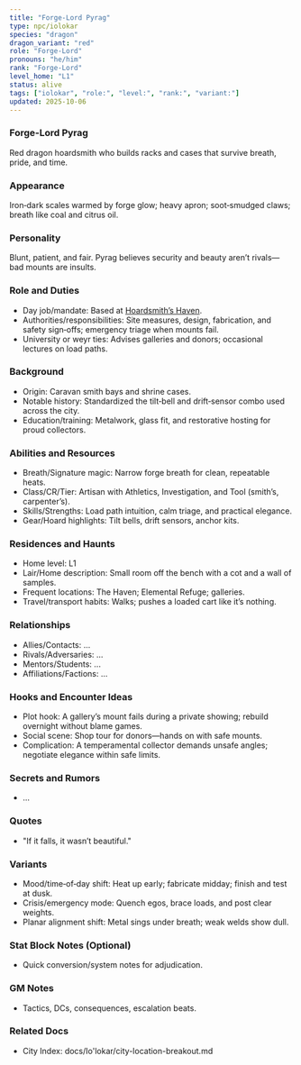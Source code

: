 ```yaml
---
title: "Forge-Lord Pyrag"
type: npc/iolokar
species: "dragon"
dragon_variant: "red"
role: "Forge-Lord"
pronouns: "he/him"
rank: "Forge-Lord"
level_home: "L1"
status: alive
tags: ["iolokar", "role:", "level:", "rank:", "variant:"]
updated: 2025-10-06
---
```

### Forge-Lord Pyrag

Red dragon hoardsmith who builds racks and cases that survive breath, pride, and time.

### Appearance

Iron‑dark scales warmed by forge glow; heavy apron; soot‑smudged claws; breath like coal and citrus oil.

### Personality

Blunt, patient, and fair. Pyrag believes security and beauty aren’t rivals—bad mounts are insults.

### Role and Duties

- Day job/mandate: Based at [Hoardsmith’s Haven](docs/Io'lokar/Locations/hoardsmiths-haven.md).
- Authorities/responsibilities: Site measures, design, fabrication, and safety sign‑offs; emergency triage when mounts fail.
- University or weyr ties: Advises galleries and donors; occasional lectures on load paths.

### Background

- Origin: Caravan smith bays and shrine cases.
- Notable history: Standardized the tilt‑bell and drift‑sensor combo used across the city.
- Education/training: Metalwork, glass fit, and restorative hosting for proud collectors.

### Abilities and Resources

- Breath/Signature magic: Narrow forge breath for clean, repeatable heats.
- Class/CR/Tier: Artisan with Athletics, Investigation, and Tool (smith’s, carpenter’s).
- Skills/Strengths: Load path intuition, calm triage, and practical elegance.
- Gear/Hoard highlights: Tilt bells, drift sensors, anchor kits.

### Residences and Haunts

- Home level: L1
- Lair/Home description: Small room off the bench with a cot and a wall of samples.
- Frequent locations: The Haven; Elemental Refuge; galleries.
- Travel/transport habits: Walks; pushes a loaded cart like it’s nothing.

### Relationships

- Allies/Contacts: ...
- Rivals/Adversaries: ...
- Mentors/Students: ...
- Affiliations/Factions: ...

### Hooks and Encounter Ideas

- Plot hook: A gallery’s mount fails during a private showing; rebuild overnight without blame games.
- Social scene: Shop tour for donors—hands on with safe mounts.
- Complication: A temperamental collector demands unsafe angles; negotiate elegance within safe limits.

### Secrets and Rumors

- ...

### Quotes

- "If it falls, it wasn’t beautiful."

### Variants

- Mood/time‑of‑day shift: Heat up early; fabricate midday; finish and test at dusk.
- Crisis/emergency mode: Quench egos, brace loads, and post clear weights.
- Planar alignment shift: Metal sings under breath; weak welds show dull.

### Stat Block Notes (Optional)

- Quick conversion/system notes for adjudication.

### GM Notes

- Tactics, DCs, consequences, escalation beats.

### Related Docs

- City Index: docs/Io'lokar/city-location-breakout.md
